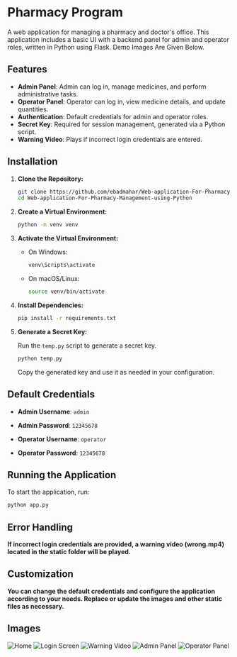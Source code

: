 # Pharmacy Program

A web application for managing a pharmacy and doctor's office. This application includes a basic UI with a backend panel for admin and operator roles, written in Python using Flask. Demo Images Are Given Below.

## Features

- **Admin Panel**: Admin can log in, manage medicines, and perform administrative tasks.
- **Operator Panel**: Operator can log in, view medicine details, and update quantities.
- **Authentication**: Default credentials for admin and operator roles.
- **Secret Key**: Required for session management, generated via a Python script.
- **Warning Video**: Plays if incorrect login credentials are entered.

## Installation

1. **Clone the Repository:**

    ```sh
    git clone https://github.com/ebadmahar/Web-application-For-Pharmacy-Management-using-Python.git
    cd Web-application-For-Pharmacy-Management-using-Python
    ```

2. **Create a Virtual Environment:**

    ```sh
    python -m venv venv
    ```

3. **Activate the Virtual Environment:**

    - On Windows:

      ```sh
      venv\Scripts\activate
      ```

    - On macOS/Linux:

      ```sh
      source venv/bin/activate
      ```

4. **Install Dependencies:**

    ```sh
    pip install -r requirements.txt
    ```

5. **Generate a Secret Key:**

    Run the `temp.py` script to generate a secret key.

    ```sh
    python temp.py
    ```

    Copy the generated key and use it as needed in your configuration.

## Default Credentials

- **Admin Username**: `admin`
- **Admin Password**: `12345678`

- **Operator Username**: `operator`
- **Operator Password**: `12345678`

## Running the Application

To start the application, run:

```sh
python app.py
```
## Error Handling
**If incorrect login credentials are provided, a warning video (wrong.mp4) located in the static folder will be played.** 

## Customization
**You can change the default credentials and configure the application according to your needs. Replace or update the images and other static files as necessary.**

## Images
![Home](static/images/Home.png)
![Login Screen](static/images/login.png)
![Warning Video](static/images/Wrong.png)
![Admin Panel](static/images/adminpanel.png)
![Operator Panel](static/images/operatorpanel.png)

